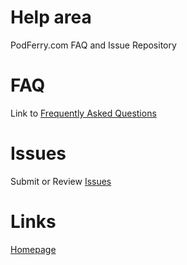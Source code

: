 # Help area
PodFerry.com FAQ and Issue Repository

# FAQ

Link to [Frequently Asked Questions](https://github.com/podferry/Support/blob/master/FAQ.md)

# Issues

Submit or Review [Issues](https://github.com/podferry/Support/issues)


# Links
[Homepage](https://www.podferry.com/)
